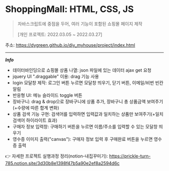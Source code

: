 # ShoppingMall: HTML, CSS, JS
> 자바스크립트에 중점을 두어, 여러 기능이 포함된 쇼핑몰 페이지 제작
> 
> [개인 프로젝트: 2022.03.05 ~ 2022.03.27]

주소: https://dygreen.github.io/diy_myhouse/project/index.html

***

***Info***
* 데이터바인딩으로 쇼핑몰 상품 나열: json 파일에 있는 데이터 ajax get 요청
* jquery UI ".draggable" 이용: drag 기능 사용
* login 모달창 제작: 로그인 버튼 누르면 모달창 띄우기, 닫기 버튼, 이메일/비번 빈칸 알림
* 반응형 UI: 메뉴 슬라이드 toggle 버튼
* 장바구니: drag & drop으로 장바구니에 상품 추가, 장바구니 총 상품금액 보여주기(+수량에 따른 합계 변화)
* 상품 검색 기능 구현: 검색어를 입력하면 입력값과 일치하는 상품만 보여주기(+일치 검색어 하이라이트 효과)
* 구매자 정보 입력창: 구매하기 버튼을 누르면 이름/주소를 입력할 수 있는 모달창 띄우기
* 영수증 이미지 출력("canvas"): 구매자 정보 입력 후 구매완료 버튼을 누르면 영수증 출력

👉 자세한 프로젝트 실행과정 정리(notion-내집꾸미기): https://prickle-turn-785.notion.site/3d30b8e1398f47b5a90e2ef8a2594d6c
